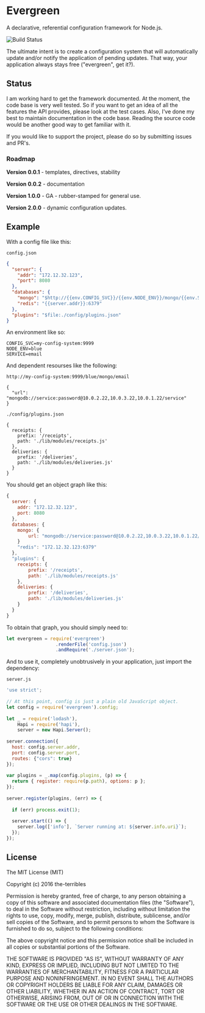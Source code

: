 # Evergreen

A declarative, referential configuration framework for Node.js.

![Build Status](https://circleci.com/gh/the-terribles/evergreen.svg?style=shield&circle-token=:circle-token)

The ultimate intent is to create a configuration system that will automatically update and/or notify the application of pending updates.  That way, your application always stays free ("evergreen", get it?).

## Status

I am working hard to get the framework documented.  At the moment, the code base is very well tested.  So if you want to get an idea of all the features the API provides, please look at the test cases.  Also, I've done my best to maintain documentation in the code base.  Reading the source code would be another good way to get familiar with it.

If you would like to support the project, please do so by submitting issues and PR's.

### Roadmap

**Version 0.0.1** - templates, directives, stability

**Version 0.0.2** - documentation

**Version 1.0.0** - GA - rubber-stamped for general use.

**Version 2.0.0** - dynamic configuration updates.

## Example

With a config file like this:

`config.json`

```json
{
  "server": {
    "addr": "172.12.32.123",
    "port": 8080
  },
  "databases": {
    "mongo": "$http://{{env.CONFIG_SVC}}/{{env.NODE_ENV}}/mongo/{{env.SERVICE}}",
    "redis": "{{server.addr}}:6379"
  },
  "plugins": "$file:./config/plugins.json"
}
```

An environment like so:

```
CONFIG_SVC=my-config-system:9999
NODE_ENV=blue
SERVICE=email
```

And dependent resourses like the following:

`http://my-config-system:9999/blue/mongo/email`

```
{
  "url": "mongodb://service:password@10.0.2.22,10.0.3.22,10.0.1.22/service"
}
```

`./config/plugins.json`

```
{
  receipts: {
	prefix: '/receipts',
	path: './lib/modules/receipts.js'
  },
  deliveries: {
	prefix: '/deliveries',
	path: './lib/modules/deliveries.js'
  }
}
```

You should get an object graph like this:

```javascript
{
  server: {
    addr: "172.12.32.123",
    port: 8080
  },
  databases: {
    mongo: {
    	url: "mongodb://service:password@10.0.2.22,10.0.3.22,10.0.1.22/service"
    }
    "redis": "172.12.32.123:6379"
  },
  "plugins": {
    receipts: {
    	prefix: '/receipts',
    	path: './lib/modules/receipts.js'
    },
    deliveries: {
    	prefix: '/deliveries',
    	path: './lib/modules/deliveries.js'
    }
  }
}
```

To obtain that graph, you should simply need to:

```javascript
let evergreen = require('evergreen')
                  .renderFile('config.json')
                  .andRequire('./server.json');

```

And to use it, completely unobtrusively in your application, just import the dependency:

`server.js`

```javascript
'use strict';
 
// At this point, config is just a plain old JavaScript object.
let config = require('evergreen').config;
 
let _ = require('lodash'),
    Hapi = require('hapi'),
    server = new Hapi.Server();
     
server.connection({
  host: config.server.addr,
  port: config.server.port,
  routes: {"cors": true}
});   
     
var plugins = _.map(config.plugins, (p) => {
  return { register: require(p.path), options: p };
});     
     
server.register(plugins, (err) => {
   
  if (err) process.exit(1);
   
  server.start(() => {
    server.log(['info'], `Server running at: ${server.info.uri}`);
  });
});
```

## License

The MIT License (MIT)

Copyright (c) 2016 the-terribles

Permission is hereby granted, free of charge, to any person obtaining a copy
of this software and associated documentation files (the "Software"), to deal
in the Software without restriction, including without limitation the rights
to use, copy, modify, merge, publish, distribute, sublicense, and/or sell
copies of the Software, and to permit persons to whom the Software is
furnished to do so, subject to the following conditions:

The above copyright notice and this permission notice shall be included in all
copies or substantial portions of the Software.

THE SOFTWARE IS PROVIDED "AS IS", WITHOUT WARRANTY OF ANY KIND, EXPRESS OR
IMPLIED, INCLUDING BUT NOT LIMITED TO THE WARRANTIES OF MERCHANTABILITY,
FITNESS FOR A PARTICULAR PURPOSE AND NONINFRINGEMENT. IN NO EVENT SHALL THE
AUTHORS OR COPYRIGHT HOLDERS BE LIABLE FOR ANY CLAIM, DAMAGES OR OTHER
LIABILITY, WHETHER IN AN ACTION OF CONTRACT, TORT OR OTHERWISE, ARISING FROM,
OUT OF OR IN CONNECTION WITH THE SOFTWARE OR THE USE OR OTHER DEALINGS IN THE
SOFTWARE.

